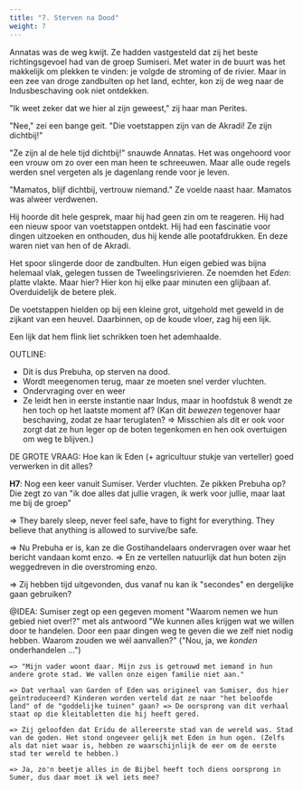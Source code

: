 ```yaml
---
title: "7. Sterven na Dood"
weight: 7
---
```


Annatas was de weg kwijt. Ze hadden vastgesteld dat zij het beste richtingsgevoel had van de groep Sumiseri. Met water in de buurt was het makkelijk om plekken te vinden: je volgde de stroming of de rivier. Maar in een zee van droge zandbulten op het land, echter, kon zij de weg naar de Indusbeschaving ook niet ontdekken.

"Ik weet zeker dat we hier al zijn geweest," zij haar man Perites.

"Nee," zei een bange geit. "Die voetstappen zijn van de Akradi! Ze zijn dichtbij!"

"Ze zijn al de hele tijd dichtbij!" snauwde Annatas. Het was ongehoord voor een vrouw om zo over een man heen te schreeuwen. Maar alle oude regels werden snel vergeten als je dagenlang rende voor je leven.

"Mamatos, blijf dichtbij, vertrouw niemand." Ze voelde naast haar. Mamatos was alweer verdwenen.

Hij hoorde dit hele gesprek, maar hij had geen zin om te reageren. Hij had een nieuw spoor van voetstappen ontdekt. Hij had een fascinatie voor dingen uitzoeken en onthouden, dus hij kende alle pootafdrukken. En deze waren niet van hen of de Akradi.

Het spoor slingerde door de zandbulten. Hun eigen gebied was bijna helemaal vlak, gelegen tussen de Tweelingsrivieren. Ze noemden het _Eden_: platte vlakte. Maar hier? Hier kon hij elke paar minuten een glijbaan af. Overduidelijk de betere plek.

De voetstappen hielden op bij een kleine grot, uitgehold met geweld in de zijkant van een heuvel. Daarbinnen, op de koude vloer, zag hij een lijk.

Een lijk dat hem flink liet schrikken toen het ademhaalde.




OUTLINE:
* Dit is dus Prebuha, op sterven na dood.
* Wordt meegenomen terug, maar ze moeten snel verder vluchten.
* Ondervraging over en weer
* Ze leidt hen in eerste instantie naar Indus, maar in hoofdstuk 8 wendt ze hen toch op het laatste moment af? (Kan dit _bewezen_ tegenover haar beschaving, zodat ze haar teruglaten? => Misschien als dit er ook voor zorgt dat ze hun leger op de boten tegenkomen en hen ook overtuigen om weg te blijven.)

DE GROTE VRAAG: Hoe kan ik Eden (+ agricultuur stukje van verteller) goed verwerken in dit alles?




**H7**: Nog een keer vanuit Sumiser. Verder vluchten. Ze pikken Prebuha op? Die zegt zo van "ik doe alles dat jullie vragen, ik werk voor jullie, maar laat me bij de groep"

=> They barely sleep, never feel safe, have to fight for everything. They believe that anything is allowed to survive/be safe.

=> Nu Prebuha er is, kan ze die Gostihandelaars ondervragen over waar het bericht vandaan komt enzo. => En ze vertellen natuurlijk dat hun boten zijn weggedreven in die overstroming enzo.

=> Zij hebben tijd uitgevonden, dus vanaf nu kan ik "secondes" en dergelijke gaan gebruiken?

@IDEA: Sumiser zegt op een gegeven moment "Waarom nemen we hun gebied niet over!?" met als antwoord "We kunnen alles krijgen wat we willen door te handelen. Door een paar dingen weg te geven die we zelf niet nodig hebben. Waarom zouden we wél aanvallen?" ("Nou, ja, we _konden_ onderhandelen ...")

    => "Mijn vader woont daar. Mijn zus is getrouwd met iemand in hun andere grote stad. We vallen onze eigen familie niet aan."

    => Dat verhaal van Garden of Eden was origineel van Sumiser, dus hier geïntroduceerd? Kinderen worden verteld dat ze naar "het beloofde land" of de "goddelijke tuinen" gaan? => De oorsprong van dit verhaal staat op die kleitabletten die hij heeft gered.

    => Zij geloofden dat Eridu de allereerste stad van de wereld was. Stad van de goden. Het stond ongeveer gelijk met Eden in hun ogen. (Zelfs als dat niet waar is, hebben ze waarschijnlijk de eer om de eerste stad ter wereld te hebben.)

    => Ja, zo'n beetje alles in de Bijbel heeft toch diens oorsprong in Sumer, dus daar moet ik wel iets mee?



